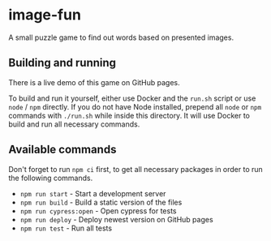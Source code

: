 # image-fun

A small puzzle game to find out words based on presented images.

## Building and running

There is a live demo of this game on GitHub pages.

To build and run it yourself, either use Docker and the `run.sh` script or use
`node` / `npm` directly. If you do not have Node installed, prepend all `node`
or `npm` commands with `./run.sh` while inside this directory. It will use
Docker to build and run all necessary commands.

## Available commands

Don't forget to run `npm ci` first, to get all necessary packages in order to
run the following commands.

- `npm run start` - Start a development server
- `npm run build` - Build a static version of the files
- `npm run cypress:open` - Open cypress for tests
- `npm run deploy` - Deploy newest version on GitHub pages
- `npm run test` - Run all tests
